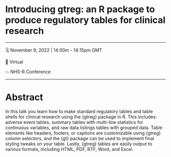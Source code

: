 

# Introducing gtreg: an R package to produce regulatory tables for clinical research

------------------------------------------------------------------------


🗓 November 9, 2022 \| 14:00m - 14:15pm GMT

🏨 Virtual

💥 NHS-R Conference

------------------------------------------------------------------------

# Abstract

In this talk you learn how to make standard regulatory tables and table
shells for clinical research using the {gtreg} package in R. This includes: 
adverse event tables, summary tables with multi-line statistics for continuous variables,
and raw data listings tables with grouped data. Table elements like headers, 
footers, or captions are customizable using {gtreg} column selectors, and the 
{gt} package can be used to implement final styling tweaks on your table. Lastly, 
{gtreg} tables are easily output to various formats, including HTML, PDF, RTF, Word, and Excel.

